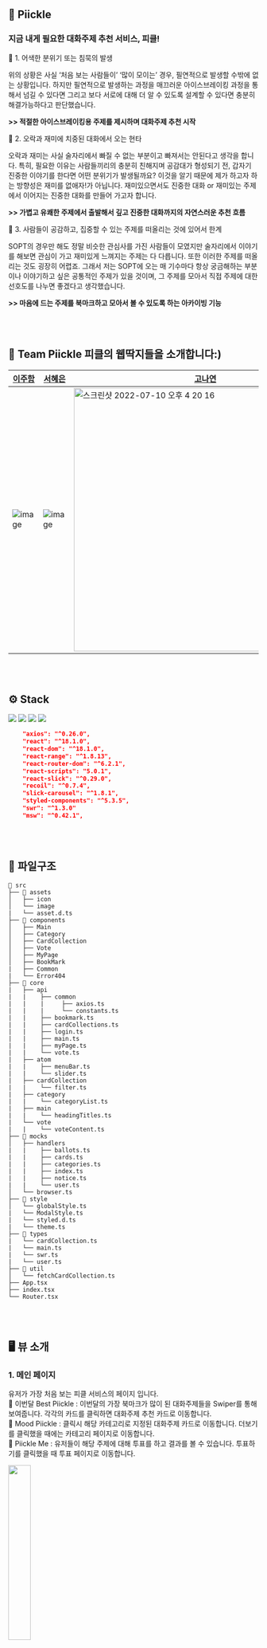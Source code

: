 ## 🥒 Piickle
### 지금 내게 필요한 대화주제 추천 서비스, 피클!

<aside>
📍 1. 어색한 분위기 또는 침묵의 발생

 위의 상황은 사실 ‘처음 보는 사람들이’ ‘많이 모이는’ 경우, 필연적으로 발생할 수밖에 없는 상황입니다. 하지만 필연적으로 발생하는 과정을 매끄러운 아이스브레이킹 과정을 통해서 넘길 수 있다면 그리고 보다 서로에 대해 더 알 수 있도록 설계할 수 있다면 충분히 해결가능하다고 판단했습니다. 

**>> 적절한 아이스브레이킹용 주제를 제시하며 대화주제 추천 시작**

📍 2. 오락과 재미에 치중된 대화에서 오는 현타

 오락과 재미는 사실 술자리에서 빠질 수 없는 부분이고 빠져서는 안된다고 생각을 합니다. 특히, 필요한 이유는 사람들끼리의 충분히 친해지며 공감대가 형성되기 전, 갑자기 진중한 이야기를 한다면 어떤 분위기가 발생될까요? 이것을 알기 때문에 제가 하고자 하는 방향성은 재미를 없애자!가 아닙니다. 재미있으면서도 진중한 대화 or 재미있는 주제에서 이어지는 진중한 대화를 만들어 가고자 합니다.

**>> 가볍고 유쾌한 주제에서 출발해서 깊고 진중한 대화까지의 자연스러운 추천 흐름**

📍 3. 사람들이 공감하고, 집중할 수 있는 주제를 떠올리는 것에 있어서 한계

 SOPT의 경우만 해도 정말 비슷한 관심사를 가진 사람들이 모였지만 술자리에서 이야기를 해보면 관심이 가고 재미있게 느껴지는 주제는 다 다릅니다. 또한 이러한 주제를 떠올리는 것도 굉장히 어렵죠. 그래서 저는 SOPT에 오는 매 기수마다 항상 궁금해하는 부분이나 이야기하고 싶은 공통적인 주제가 있을 것이며, 그 주제를 모아서 직접 주제에 대한 선호도를 나누면 좋겠다고 생각했습니다.

**>> 마음에 드는 주제를 북마크하고 모아서 볼 수 있도록 하는 아카이빙 기능**

</aside>
<br /><br/>

## 👥 Team Piickle 피클의 웹딱지들을 소개합니다:)
|[이주함](https://github.com/joohaem)|[서혜은](https://github.com/henization)|[고나연](https://github.com/NYeonK?tab=overview&from=2022-07-01&to=2022-07-10)|[윤지영](https://github.com/NaveOWO)|
|------|------|------|------|
|![image](https://user-images.githubusercontent.com/87578512/178135117-a1c2c380-a63c-4435-990b-0fcb501820ba.png)|![image](https://user-images.githubusercontent.com/87578512/178135086-954a203e-ba6c-4c04-b7d1-7a02c13b1d09.png)|<img width="529" alt="스크린샷 2022-07-10 오후 4 20 16" src="https://user-images.githubusercontent.com/87578512/178135232-7d1b4068-d94f-49e2-8ac0-4c8ea8f9d266.png">|![image](https://user-images.githubusercontent.com/87578512/178135034-01f22b87-1f35-4a19-8359-b63874055e31.png)|

<br /><br/>

## ⚙️ Stack

<img src="https://img.shields.io/badge/TypeScript-3178C6?style=for-the-badge&logo=TypeScript&logoColor=white"> <img src="https://img.shields.io/badge/React-61DAFB?style=for-the-badge&logo=React&logoColor=white"> <img src="https://img.shields.io/badge/StoryBook-FF4785?style=for-the-badge&logo=StoryBook&logoColor=white"> <img src="https://img.shields.io/badge/StyledComponents-DB7093?style=for-the-badge&logo=StyledComponents&logoColor=white">
```json
    "axios": "^0.26.0",
    "react": "^18.1.0",
    "react-dom": "^18.1.0",
    "react-range": "^1.8.13",
    "react-router-dom": "^6.2.1",
    "react-scripts": "5.0.1",
    "react-slick": "^0.29.0",
    "recoil": "^0.7.4",
    "slick-carousel": "^1.8.1",
    "styled-components": "^5.3.5",
    "swr": "^1.3.0"
    "msw": "^0.42.1",
```

<br /><br/>

## 📂 파일구조
```
📂 src
├── 📂 assets
│   ├── icon
│   └── image
|   └── asset.d.ts
├── 📂 components
│   ├── Main
│   ├── Category
│   ├── CardCollection
│   ├── Vote
│   ├── MyPage
│   ├── BookMark
|   ├── Common
|   └── Error404
├── 📁 core
|   ├── api
|   |    ├── common
|   |    |     ├── axios.ts
|   |    |     └── constants.ts
|   |    ├── bookmark.ts
|   |    ├── cardCollections.ts
|   |    ├── login.ts
|   |    ├── main.ts
|   |    ├── myPage.ts
|   |    └── vote.ts
|   ├── atom
|   |    ├── menuBar.ts
|   |    └── slider.ts
|   ├── cardCollection
|   |    └── filter.ts
|   ├── category
|   |    └── categoryList.ts
|   ├── main
|   |    └── headingTitles.ts
|   └── vote
|   |    └── voteContent.ts
├── 📂 mocks
│   ├── handlers
|   |    ├── ballots.ts
|   |    ├── cards.ts
|   |    ├── categories.ts
|   |    ├── index.ts
|   |    ├── notice.ts
|   |    └── user.ts
│   └── browser.ts
├── 📂 style
│   └── globalStyle.ts
|   └── ModalStyle.ts
|   └── styled.d.ts
|   └── theme.ts
├── 📂 types
|   └── cardCollection.ts
|   └── main.ts
|   └── swr.ts
|   └── user.ts
├── 📂 util
│   └── fetchCardCollection.ts
├── App.tsx
├── index.tsx
└── Router.tsx

```
<br /><br/>
## 🖥 뷰 소개
### 1. 메인 페이지
유저가 가장 처음 보는 피클 서비스의 페이지 입니다.  
📍 이번달 Best Piickle : 이번달의 가장 북마크가 많이 된 대화주제들을 Swiper를 통해 보여줍니다. 각각의 카드를 클릭하면 대화주제 추천 카드로 이동합니다.  
📍 Mood Piickle : 클릭시 해당 카테고리로 지정된 대화주제 카드로 이동합니다. 더보기를 클릭했을 때에는 카테고리 페이지로 이동합니다.  
📍 Piickle Me : 유저들이 해당 주제에 대해 투표를 하고 결과를 볼 수 있습니다. 투표하기를 클릭했을 때 투표 페이지로 이동합니다.

 <img src="https://user-images.githubusercontent.com/87578512/179968567-e5288e4a-718d-463d-a99d-ea939b2942b2.png" width="30%" />

<br /><br/>
### 2. 카드 슬라이더  
사용자에게 여러가지 대화주제를 추천해주는 페이지입니다.  
왼쪽 하단의 하트 버튼을 클릭하면 북마크가 되고, 오른쪽 하단의 <추천필터> 버튼을 클릭하면 사용자가 대화주제를 필터링할 수 있습니다.

 <div>
 <img src="https://user-images.githubusercontent.com/87578512/179973151-ad9b1617-c045-470f-8213-ecef66562ea8.png" width="45%" />  
 <img src="https://user-images.githubusercontent.com/87578512/180001955-3dfe66aa-d8d5-4a47-9f19-6b139afb7b20.png" width="25%" />  
 <img src="https://user-images.githubusercontent.com/87578512/179982012-d5e25761-47f3-4d0c-a3f7-689bf12cc3b0.png" width="25%" />
</div>

<br /><br/>
### 3. 투표 페이지  
사용자들이 여러가지 대화주제애 대해서 의견을 공유할 수 있는 기능입니다.  
투표페이지로 이동했을 때, 로그인이 되어있지 않은 사용자는 투표하기 버튼을 통해 로그인 유도Modal을 띄워주고,  
로그인이 되어있는 사용자에게는 투표를 하고 결과페이지를 볼 수 있게 합니다.

<div>
 <img src="https://user-images.githubusercontent.com/87578512/179976921-1fb9ef6d-5895-4938-9f9a-3207e8e3b2d9.png" width="30%" />    
 <img src="https://user-images.githubusercontent.com/87578512/179974135-d71cb0a3-10cb-4d77-ade5-94bca026f755.png" width="30%" />  
</div>

<br /><br/>
### 4. Menu Bar  
메인페이지에서 오른쪽 상단 버튼을 클릭하면 나타나는 Bar입니다.  
마이페이지 / 로그인페이지 / 대화주제 추천카드 / 카테고리 페이지 / 투표 페이지로 이동할 수 있습니다.

 <img src="https://user-images.githubusercontent.com/87578512/179977148-50a4a2fc-e5d3-4e09-8564-d045ea913454.png" width="30%" /> 

<br /><br/>
### 5. 카테고리 페이지  
같은 카테고리의 대화주제를 카드로 묶어서 사용자에게 보여주는 페이지 입니다.

 <img src="https://user-images.githubusercontent.com/87578512/179981944-b3c1b59d-a37c-49dd-89c8-86f514f6c13e.png" width="30%" /> 

<br /><br/>
### 6. 마이 페이지
 마이페이지에서는 프로필 수정과, 내가 북마크한 대화주제들을 볼 수 있습니다.  

 <img src="https://user-images.githubusercontent.com/87578512/179983101-4656c414-504f-4971-b44b-c59c80dcf6dd.png" width="30%" /> 

<br /><br/>
### 7. 북마크 리스트  
 마이페이지에서 <카드 모아보기> 버튼을 클릭했을 때 이동할 수 있는 페이지입니다. 내가 북마크한 대화주제들이 리스트형식으로 보여집니다.

 <img src="https://user-images.githubusercontent.com/87578512/179982571-679e22ef-8ab7-40f8-934b-db9c67c3efde.png" width="30%" /> 

<br /><br/>
### 8. 닉네임 수정 페이지
 닉네임 모달창을 통해 닉네임을 수정할 수 있습니다.

<div>
 <img src="https://user-images.githubusercontent.com/87578512/179985636-4c9442ff-2b18-45fc-ac4a-7a19c90fd1f1.png" width="30%" />   
 <img src="https://user-images.githubusercontent.com/87578512/179985661-367bd54f-119f-46a0-91c0-917c3d13510c.png" width="30%" /> 
</div>

<br /><br/>
### 9. 로그인 유도 Modal
 로그인을 하지 않을 사용자가 로그인이 필요한 기능을 선택했을 때 로그인 모달창을 띄웁니다.

 <img src="https://user-images.githubusercontent.com/87578512/179991396-1a5baa7c-d1dc-4de9-8295-6f6c64d40745.png" width="30%" /> 

<br /><br/>
### 9. 로그인 페이지
 로그인을 할 수 있는 페이지 입니다.

<div>
 <img src="https://user-images.githubusercontent.com/87578512/179992075-63fe8aed-145c-4752-af6d-35ad76d0414b.png" width="30%" />   
 <img src="https://user-images.githubusercontent.com/87578512/179992083-abc9d940-b75d-4698-a9c3-240713afdfe0.png" width="30%" /> 
</div>
